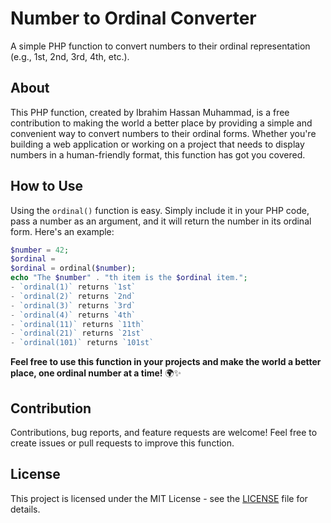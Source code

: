 # Number to Ordinal Converter


A simple PHP function to convert numbers to their ordinal representation (e.g., 1st, 2nd, 3rd, 4th, etc.).

## About

This PHP function, created by Ibrahim Hassan Muhammad, is a free contribution to making the world a better place by providing a simple and convenient way to convert numbers to their ordinal forms. Whether you're building a web application or working on a project that needs to display numbers in a human-friendly format, this function has got you covered.

## How to Use

Using the `ordinal()` function is easy. Simply include it in your PHP code, pass a number as an argument, and it will return the number in its ordinal form. Here's an example:

```php
$number = 42;
$ordinal =
$ordinal = ordinal($number);
echo "The $number" . "th item is the $ordinal item.";
- `ordinal(1)` returns `1st`
- `ordinal(2)` returns `2nd`
- `ordinal(3)` returns `3rd`
- `ordinal(4)` returns `4th`
- `ordinal(11)` returns `11th`
- `ordinal(21)` returns `21st`
- `ordinal(101)` returns `101st`
```

**Feel free to use this function in your projects and make the world a better place, one ordinal number at a time!** 🌍✨

## Contribution

Contributions, bug reports, and feature requests are welcome! Feel free to create issues or pull requests to improve this function.

## License

This project is licensed under the MIT License - see the [LICENSE](LICENSE) file for details.
